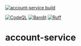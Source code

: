 [![account-service build](https://github.com/UnicsMath/account-service/actions/workflows/CI-Build.yml/badge.svg)](https://github.com/UnicsMath/account-service/actions/workflows/CI-Build.yml)

[![CodeQL](https://github.com/UnicsMath/account-service/actions/workflows/codeql.yml/badge.svg?branch=main)](https://github.com/UnicsMath/account-service/actions/workflows/codeql.yml) 
[![Bandit](https://github.com/UnicsMath/account-service/actions/workflows/bandit.yml/badge.svg)](https://github.com/UnicsMath/account-service/actions/workflows/bandit.yml) 
[![Ruff](https://github.com/UnicsMath/account-service/actions/workflows/ruff.yml/badge.svg)](https://github.com/UnicsMath/account-service/actions/workflows/ruff.yml) 
# account-service
